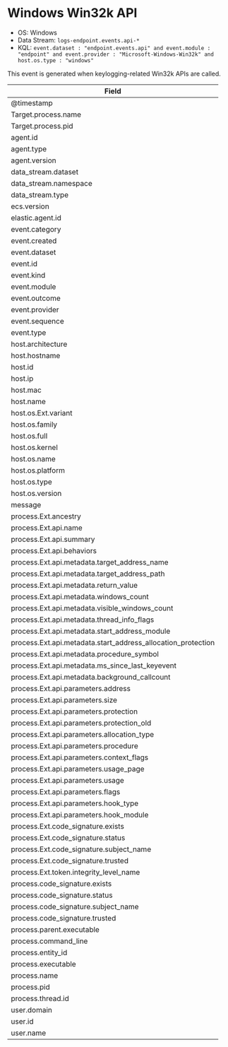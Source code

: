 # Windows Win32k API

- OS: Windows
- Data Stream: `logs-endpoint.events.api-*`
- KQL: `event.dataset : "endpoint.events.api" and event.module : "endpoint" and event.provider : "Microsoft-Windows-Win32k" and host.os.type : "windows"`

This event is generated when keylogging-related Win32k APIs are called.

| Field |
|---|
| @timestamp |
| Target.process.name |
| Target.process.pid |
| agent.id |
| agent.type |
| agent.version |
| data_stream.dataset |
| data_stream.namespace |
| data_stream.type |
| ecs.version |
| elastic.agent.id |
| event.category |
| event.created |
| event.dataset |
| event.id |
| event.kind |
| event.module |
| event.outcome |
| event.provider |
| event.sequence |
| event.type |
| host.architecture |
| host.hostname |
| host.id |
| host.ip |
| host.mac |
| host.name |
| host.os.Ext.variant |
| host.os.family |
| host.os.full |
| host.os.kernel |
| host.os.name |
| host.os.platform |
| host.os.type |
| host.os.version |
| message |
| process.Ext.ancestry |
| process.Ext.api.name |
| process.Ext.api.summary |
| process.Ext.api.behaviors |
| process.Ext.api.metadata.target_address_name |
| process.Ext.api.metadata.target_address_path |
| process.Ext.api.metadata.return_value |
| process.Ext.api.metadata.windows_count |
| process.Ext.api.metadata.visible_windows_count |
| process.Ext.api.metadata.thread_info_flags |
| process.Ext.api.metadata.start_address_module |
| process.Ext.api.metadata.start_address_allocation_protection |
| process.Ext.api.metadata.procedure_symbol |
| process.Ext.api.metadata.ms_since_last_keyevent |
| process.Ext.api.metadata.background_callcount |
| process.Ext.api.parameters.address |
| process.Ext.api.parameters.size |
| process.Ext.api.parameters.protection |
| process.Ext.api.parameters.protection_old |
| process.Ext.api.parameters.allocation_type |
| process.Ext.api.parameters.procedure |
| process.Ext.api.parameters.context_flags |
| process.Ext.api.parameters.usage_page |
| process.Ext.api.parameters.usage |
| process.Ext.api.parameters.flags |
| process.Ext.api.parameters.hook_type |
| process.Ext.api.parameters.hook_module |
| process.Ext.code_signature.exists |
| process.Ext.code_signature.status |
| process.Ext.code_signature.subject_name |
| process.Ext.code_signature.trusted |
| process.Ext.token.integrity_level_name |
| process.code_signature.exists |
| process.code_signature.status |
| process.code_signature.subject_name |
| process.code_signature.trusted |
| process.parent.executable |
| process.command_line |
| process.entity_id |
| process.executable |
| process.name |
| process.pid |
| process.thread.id |
| user.domain |
| user.id |
| user.name |

